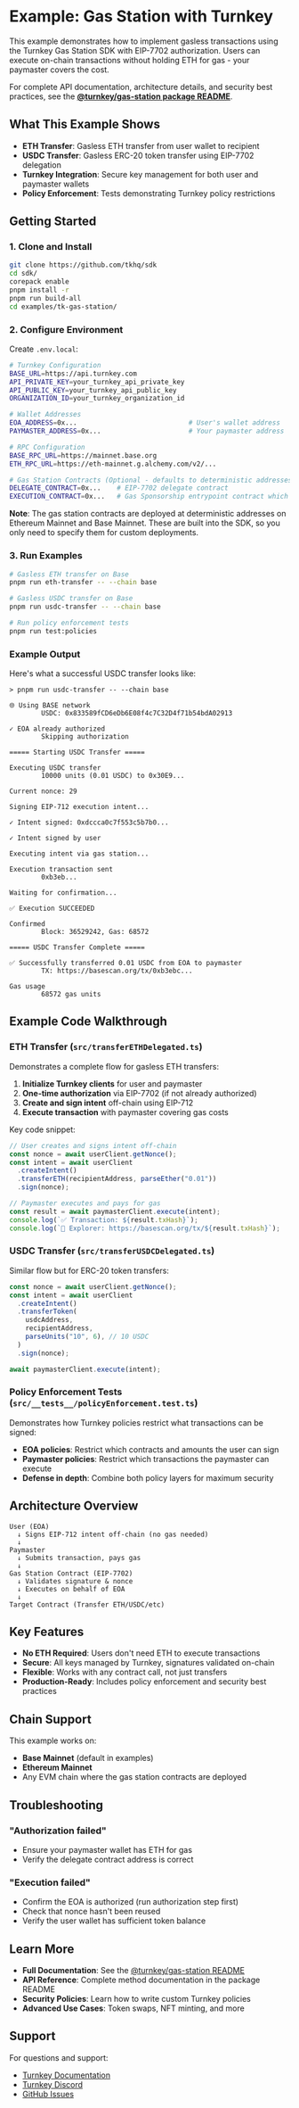 # Example: Gas Station with Turnkey

This example demonstrates how to implement gasless transactions using the Turnkey Gas Station SDK with EIP-7702 authorization. Users can execute on-chain transactions without holding ETH for gas - your paymaster covers the cost.

For complete API documentation, architecture details, and security best practices, see the **[@turnkey/gas-station package README](https://github.com/tkhq/sdk/tree/main/packages/gas-station)**.

## What This Example Shows

- **ETH Transfer**: Gasless ETH transfer from user wallet to recipient
- **USDC Transfer**: Gasless ERC-20 token transfer using EIP-7702 delegation
- **Turnkey Integration**: Secure key management for both user and paymaster wallets
- **Policy Enforcement**: Tests demonstrating Turnkey policy restrictions

## Getting Started

### 1. Clone and Install

```bash
git clone https://github.com/tkhq/sdk
cd sdk/
corepack enable
pnpm install -r
pnpm run build-all
cd examples/tk-gas-station/
```

### 2. Configure Environment

Create `.env.local`:

```bash
# Turnkey Configuration
BASE_URL=https://api.turnkey.com
API_PRIVATE_KEY=your_turnkey_api_private_key
API_PUBLIC_KEY=your_turnkey_api_public_key
ORGANIZATION_ID=your_turnkey_organization_id

# Wallet Addresses
EOA_ADDRESS=0x...                            # User's wallet address
PAYMASTER_ADDRESS=0x...                      # Your paymaster address

# RPC Configuration
BASE_RPC_URL=https://mainnet.base.org
ETH_RPC_URL=https://eth-mainnet.g.alchemy.com/v2/...

# Gas Station Contracts (Optional - defaults to deterministic addresses)
DELEGATE_CONTRACT=0x...    # EIP-7702 delegate contract
EXECUTION_CONTRACT=0x...   # Gas Sponsorship entrypoint contract which calls the delegate.
```

**Note**: The gas station contracts are deployed at deterministic addresses on Ethereum Mainnet and Base Mainnet. These are built into the SDK, so you only need to specify them for custom deployments.

### 3. Run Examples

```bash
# Gasless ETH transfer on Base
pnpm run eth-transfer -- --chain base

# Gasless USDC transfer on Base
pnpm run usdc-transfer -- --chain base

# Run policy enforcement tests
pnpm run test:policies
```

### Example Output

Here's what a successful USDC transfer looks like:

```
> pnpm run usdc-transfer -- --chain base

🌐 Using BASE network
        USDC: 0x833589fCD6eDb6E08f4c7C32D4f71b54bdA02913

✓ EOA already authorized
        Skipping authorization

===== Starting USDC Transfer =====

Executing USDC transfer
        10000 units (0.01 USDC) to 0x30E9...

Current nonce: 29

Signing EIP-712 execution intent...

✓ Intent signed: 0xdccca0c7f553c5b7b0...

✓ Intent signed by user

Executing intent via gas station...

Execution transaction sent
        0xb3eb...

Waiting for confirmation...

✅ Execution SUCCEEDED

Confirmed
        Block: 36529242, Gas: 68572

===== USDC Transfer Complete =====

✅ Successfully transferred 0.01 USDC from EOA to paymaster
        TX: https://basescan.org/tx/0xb3ebc...

Gas usage
        68572 gas units
```

## Example Code Walkthrough

### ETH Transfer (`src/transferETHDelegated.ts`)

Demonstrates a complete flow for gasless ETH transfers:

1. **Initialize Turnkey clients** for user and paymaster
2. **One-time authorization** via EIP-7702 (if not already authorized)
3. **Create and sign intent** off-chain using EIP-712
4. **Execute transaction** with paymaster covering gas costs

Key code snippet:

```typescript
// User creates and signs intent off-chain
const nonce = await userClient.getNonce();
const intent = await userClient
  .createIntent()
  .transferETH(recipientAddress, parseEther("0.01"))
  .sign(nonce);

// Paymaster executes and pays for gas
const result = await paymasterClient.execute(intent);
console.log(`✅ Transaction: ${result.txHash}`);
console.log(`🔗 Explorer: https://basescan.org/tx/${result.txHash}`);
```

### USDC Transfer (`src/transferUSDCDelegated.ts`)

Similar flow but for ERC-20 token transfers:

```typescript
const nonce = await userClient.getNonce();
const intent = await userClient
  .createIntent()
  .transferToken(
    usdcAddress,
    recipientAddress,
    parseUnits("10", 6), // 10 USDC
  )
  .sign(nonce);

await paymasterClient.execute(intent);
```

### Policy Enforcement Tests (`src/__tests__/policyEnforcement.test.ts`)

Demonstrates how Turnkey policies restrict what transactions can be signed:

- **EOA policies**: Restrict which contracts and amounts the user can sign
- **Paymaster policies**: Restrict which transactions the paymaster can execute
- **Defense in depth**: Combine both policy layers for maximum security

## Architecture Overview

```
User (EOA)
  ↓ Signs EIP-712 intent off-chain (no gas needed)
  ↓
Paymaster
  ↓ Submits transaction, pays gas
  ↓
Gas Station Contract (EIP-7702)
  ↓ Validates signature & nonce
  ↓ Executes on behalf of EOA
  ↓
Target Contract (Transfer ETH/USDC/etc)
```

## Key Features

- **No ETH Required**: Users don't need ETH to execute transactions
- **Secure**: All keys managed by Turnkey, signatures validated on-chain
- **Flexible**: Works with any contract call, not just transfers
- **Production-Ready**: Includes policy enforcement and security best practices

## Chain Support

This example works on:

- **Base Mainnet** (default in examples)
- **Ethereum Mainnet**
- Any EVM chain where the gas station contracts are deployed

## Troubleshooting

### "Authorization failed"

- Ensure your paymaster wallet has ETH for gas
- Verify the delegate contract address is correct

### "Execution failed"

- Confirm the EOA is authorized (run authorization step first)
- Check that nonce hasn't been reused
- Verify the user wallet has sufficient token balance

## Learn More

- **Full Documentation**: See the [@turnkey/gas-station README](https://github.com/tkhq/sdk/tree/main/packages/gas-station)
- **API Reference**: Complete method documentation in the package README
- **Security Policies**: Learn how to write custom Turnkey policies
- **Advanced Use Cases**: Token swaps, NFT minting, and more

## Support

For questions and support:

- [Turnkey Documentation](https://docs.turnkey.com)
- [Turnkey Discord](https://discord.gg/turnkey)
- [GitHub Issues](https://github.com/tkhq/sdk/issues)
